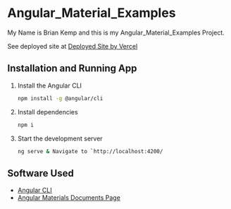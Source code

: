 # Angular_Material_Examples

My Name is Brian Kemp and this is my Angular_Material_Examples Project.

See deployed site at [Deployed Site by Vercel](https://angular-material-examples.vercel.app/)

## Installation and Running App

1. Install the Angular CLI

   ```sh
   npm install -g @angular/cli
   ```

3. Install dependencies

   ```sh
   npm i
   ```

4. Start the development server

   ```sh
   ng serve & Navigate to `http://localhost:4200/
   ```


## Software Used

- [Angular CLI](https://angular.io/cli)
- [Angular Materials Documents Page](https://material.angular.io/)

